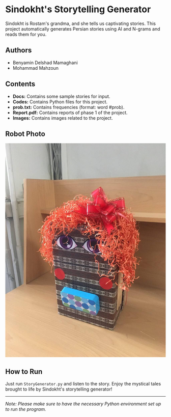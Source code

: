 # Sindokht's Storytelling Generator

Sindokht is Rostam's grandma, and she tells us captivating stories. This project automatically generates Persian stories using AI and N-grams and reads them for you.

## Authors

- Benyamin Delshad Mamaghani
- Mohammad Mahzoun

## Contents

- **Docs:** Contains some sample stories for input.
- **Codes:** Contains Python files for this project.
- **prob.txt:** Contains frequencies (format: word #prob).
- **Report.pdf:** Contains reports of phase 1 of the project.
- **Images:** Contains images related to the project.

## Robot Photo

![Robot](img/sindokht.jpg)

## How to Run

Just run `StoryGenerator.py` and listen to the story. Enjoy the mystical tales brought to life by Sindokht's storytelling generator!

---

*Note: Please make sure to have the necessary Python environment set up to run the program.*
